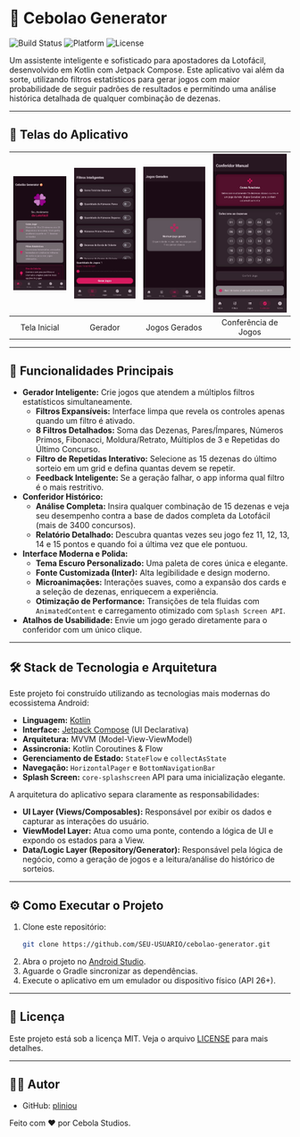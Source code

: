 # 🎲 Cebolao Generator

![Build Status](https://img.shields.io/badge/build-passing-brightgreen)
![Platform](https://img.shields.io/badge/platform-Android-blue)
![License](https://img.shields.io/badge/license-MIT-purple)

Um assistente inteligente e sofisticado para apostadores da Lotofácil, desenvolvido em Kotlin com Jetpack Compose. Este aplicativo vai além da sorte, utilizando filtros estatísticos para gerar jogos com maior probabilidade de seguir padrões de resultados e permitindo uma análise histórica detalhada de qualquer combinação de dezenas.

---

## 📱 Telas do Aplicativo

| ![Tela Inicial](screenshots/tela1.jpg "1") | ![Tela do Gerador](screenshots/tela2.jpg "2") | ![Tela de Jogos Gerados](screenshots/tela3.jpg "3") | ![Tela de Conferencia de Jogos](screenshots/tela4.jpg "4") |
|:------------------------------------------:|:---------------------------------------------:|:---------------------------------------------------:|:----------------------------------------------------------:|
| Tela Inicial                               | Gerador                                       | Jogos Gerados                                      | Conferência de Jogos                                       |

---

## 🚀 Funcionalidades Principais

*   **Gerador Inteligente:** Crie jogos que atendem a múltiplos filtros estatísticos simultaneamente.
    *   **Filtros Expansíveis:** Interface limpa que revela os controles apenas quando um filtro é ativado.
    *   **8 Filtros Detalhados:** Soma das Dezenas, Pares/Ímpares, Números Primos, Fibonacci, Moldura/Retrato, Múltiplos de 3 e Repetidas do Último Concurso.
    *   **Filtro de Repetidas Interativo:** Selecione as 15 dezenas do último sorteio em um grid e defina quantas devem se repetir.
    *   **Feedback Inteligente:** Se a geração falhar, o app informa qual filtro é o mais restritivo.
*   **Conferidor Histórico:**
    *   **Análise Completa:** Insira qualquer combinação de 15 dezenas e veja seu desempenho contra a base de dados completa da Lotofácil (mais de 3400 concursos).
    *   **Relatório Detalhado:** Descubra quantas vezes seu jogo fez 11, 12, 13, 14 e 15 pontos e quando foi a última vez que ele pontuou.
*   **Interface Moderna e Polida:**
    *   **Tema Escuro Personalizado:** Uma paleta de cores única e elegante.
    *   **Fonte Customizada (Inter):** Alta legibilidade e design moderno.
    *   **Microanimações:** Interações suaves, como a expansão dos cards e a seleção de dezenas, enriquecem a experiência.
    *   **Otimização de Performance:** Transições de tela fluidas com `AnimatedContent` e carregamento otimizado com `Splash Screen API`.
*   **Atalhos de Usabilidade:** Envie um jogo gerado diretamente para o conferidor com um único clique.

---

## 🛠️ Stack de Tecnologia e Arquitetura

Este projeto foi construído utilizando as tecnologias mais modernas do ecossistema Android:

*   **Linguagem:** [Kotlin](https://kotlinlang.org/)
*   **Interface:** [Jetpack Compose](https://developer.android.com/jetpack/compose) (UI Declarativa)
*   **Arquitetura:** MVVM (Model-View-ViewModel)
*   **Assincronia:** Kotlin Coroutines & Flow
*   **Gerenciamento de Estado:** `StateFlow` e `collectAsState`
*   **Navegação:** `HorizontalPager` e `BottomNavigationBar`
*   **Splash Screen:** `core-splashscreen` API para uma inicialização elegante.

A arquitetura do aplicativo separa claramente as responsabilidades:
-   **UI Layer (Views/Composables):** Responsável por exibir os dados e capturar as interações do usuário.
-   **ViewModel Layer:** Atua como uma ponte, contendo a lógica de UI e expondo os estados para a View.
-   **Data/Logic Layer (Repository/Generator):** Responsável pela lógica de negócio, como a geração de jogos e a leitura/análise do histórico de sorteios.

---

## ⚙️ Como Executar o Projeto

1.  Clone este repositório:
    ```bash
    git clone https://github.com/SEU-USUARIO/cebolao-generator.git
    ```
2.  Abra o projeto no [Android Studio](https://developer.android.com/studio).
3.  Aguarde o Gradle sincronizar as dependências.
4.  Execute o aplicativo em um emulador ou dispositivo físico (API 26+).

---

## 📄 Licença

Este projeto está sob a licença MIT. Veja o arquivo [LICENSE](LICENSE) para mais detalhes.

---

## 👨‍💻 Autor

*   GitHub: [pliniou](https://github.com/pliniou)

Feito com ❤ por Cebola Studios.
